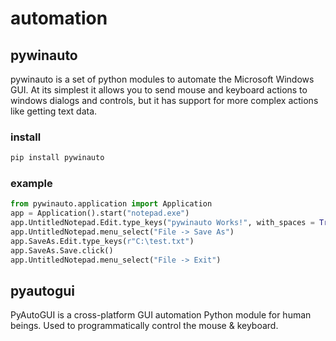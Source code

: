 # automation


## pywinauto

pywinauto is a set of python modules to automate the Microsoft Windows GUI. At its simplest it allows you to send mouse and keyboard actions to windows dialogs and controls, but it has support for more complex actions like getting text data.



### install

```bash
pip install pywinauto
```

### example

```python
from pywinauto.application import Application 
app = Application().start("notepad.exe")
app.UntitledNotepad.Edit.type_keys("pywinauto Works!", with_spaces = True)
app.UntitledNotepad.menu_select("File -> Save As")
app.SaveAs.Edit.type_keys(r"C:\test.txt")
app.SaveAs.Save.click()
app.UntitledNotepad.menu_select("File -> Exit")
```


## pyautogui

PyAutoGUI is a cross-platform GUI automation Python module for human beings. Used to programmatically control the mouse & keyboard.